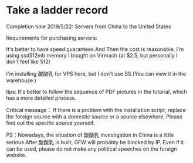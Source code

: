 # Take a ladder record
Completion time 2019/5/22: Servers from China to the United States

  Requirements for purchasing servers:

  It's better to have speed guarantees.And Then the cost is reasonable. 
  I'm using ssd512mb memory I bought on Virmach (at $2.5, but personally I don't feel like 512)

  I'm installing 酸酸乳 for VPS here, but I don't use SS.(You can view it in the warehouse.)

  tips:
  It's better to follow the sequence of PDF pictures in the tutorial, which has a more detailed process.

Critical message：
  If there is a problem with the installation script, replace the foreign source with a domestic source or a source elsewhere. Please find out the specific source yourself.

PS：Nowadays, the situation of 酸酸乳 investigation in China is a little serious.After 酸酸乳 is built, GFW will probably be blocked by IP. Even if it can be used, please do not make any political speeches on the foreign website.
